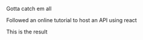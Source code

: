Gotta catch em all

Followed an online tutorial to host an API using react 

This is the result






